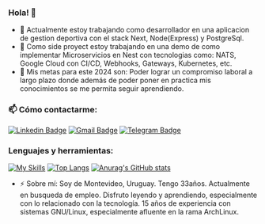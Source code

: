 ### Hola! 👋

- 🔭 Actualmente estoy trabajando como desarrollador en una aplicacion de gestion deportiva con el stack Next, Node(Express) y PostgreSql. 
- 🌱 Como side proyect estoy trabajando en una demo de como implementar Microservicios en Nest con tecnologias como: NATS, Google Cloud con CI/CD, Webhooks, Gateways, Kubernetes, etc.
- 🥅 Mis metas para este 2024 son: Poder lograr un compromiso laboral a largo plazo donde además de poder poner en practica mis conocimientos se me permita seguir aprendiendo.

### 📫 Cómo contactarme:

[![Linkedin Badge](https://img.shields.io/badge/-Santiago%20Iparraguirre-0072b1?style=flat&logo=Linkedin&logoColor=white)](https://www.linkedin.com/in/santiago-iparraguirre-472320265/ "Contacta en LinkedIn")
[![Gmail Badge](https://img.shields.io/badge/-saluylib@gmail.com-c14438?style=flat&logo=Gmail&logoColor=white)](mailto:saluylib@gmail.com "Via Email")
[![Telegram Badge](https://img.shields.io/badge/-@Santiparra-0088CC?style=flat&logo=Telegram&logoColor=white)](https://t.me/Santiparra91 "En Telegram")


### Lenguajes y herramientas:
[![My Skills](https://skillicons.dev/icons?i=arch,ts,angular,nestjs,react,nextjs,nodejs,express,js,jest,css,sass)](https://skillicons.dev)
[![Top Langs](https://github-readme-stats.vercel.app/api/top-langs/?username=Santiparra&hide=css,html)](https://github.com/anuraghazra/github-readme-stats)
[![Anurag's GitHub stats](https://github-readme-stats-git-master-santiago-iparraguirres-projects.vercel.app/api?username=Santiparra)](https://github.com/anuraghazra/github-readme-stats)


- ⚡ Sobre mí: Soy de Montevideo, Uruguay. Tengo 33años. Actualmente en busqueda de empleo. Disfruto leyendo y aprendiendo, especialmente con lo relacionado con la tecnología. 15 años de experiencia con sistemas GNU/Linux, especialmente afluente en la rama ArchLinux.
<!--
**Santiparra/Santiparra** is a ✨ _special_ ✨ repository because its `README.md` (this file) appears on your GitHub profile.

Here are some ideas to get you started:

- 🔭 I’m currently working on ...
- 🌱 I’m currently learning ...
- 👯 I’m looking to collaborate on ...
- 🤔 I’m looking for help with ...
- 💬 Ask me about ...
- 📫 How to reach me: ...
- 😄 Pronouns: ...
- ⚡ Fun fact: ...
-->
